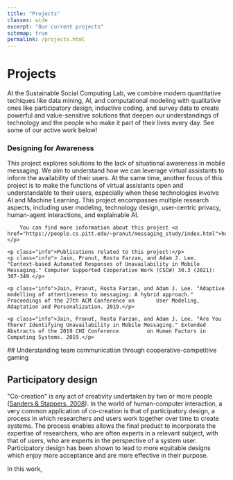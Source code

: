 ```yaml
---
title: "Projects"
classes: wide
excerpt: "Our current projects"
sitemap: true
permalink: /projects.html
---
```


# Projects
At the Sustainable Social Computing Lab, we combine modern quantitative techiques like data mining, AI, and computational modeling with qualitative ones like participatory design, inductive coding, and survey data to create powerful and value-sensitive solutions that deepen our understandings of technology and the people who make it part of their lives every day. See some of our active work below!

<div>
    <h3>Designing for Awareness</h3>
    <p class="info">This project explores solutions to the lack of situational awareness in mobile messaging. We aim to understand how we can leverage virtual assistants to            inform the availability of their users. At the same time, another focus of this project is to make the functions of virtual assistants open and understandable to their         users, especially when these technologies involve AI and Machine Learning. This project encompasses multiple research aspects, including user modeling, technology design,          user-centric privacy, human-agent interactions, and explainable AI.

        You can find more information about this project <a href="https://people.cs.pitt.edu/~pranut/messaging_study/index.html">here</a>.</p>
    
    <p class="info">Publications related to this project:</p>
    <p class="info"> Jain, Pranut, Rosta Farzan, and Adam J. Lee. "Context-based Automated Responses of Unavailability in Mobile Messaging." Computer Supported Cooperative Work (CSCW) 30.3 (2021): 307-349.</p>
    
    <p class="info">Jain, Pranut, Rosta Farzan, and Adam J. Lee. "Adaptive modelling of attentiveness to messaging: A hybrid approach." Proceedings of the 27th ACM Conference on       User Modeling, Adaptation and Personalization. 2019.</p>
    
    <p class="info">Jain, Pranut, Rosta Farzan, and Adam J. Lee. "Are You There? Identifying Unavailability in Mobile Messaging." Extended Abstracts of the 2019 CHI Conference         on Human Factors in Computing Systems. 2019.</p>
</div>

<div>
    ## Understanding team communication through cooperative-competitive gaming
</div>

## Participatory design

"Co-creation" is any act of creativity undertaken by two or more people ([Sanders & Stappers, 2008](https://www.tandfonline.com/doi/full/10.1080/15710880701875068)). In the world of human-computer interaction, a very common application of co-creation is that of participatory design, a process in which researchers and users work together over time to create systems. The process enables allows the final product to incorporate the expertise of researchers, who are often experts in a relevant subject, with that of users, who are experts in the perspective of a system user. Participatory design has been shown to lead to more equitable designs which enjoy more acceptance and are more effective in their purpose.

In this work, 